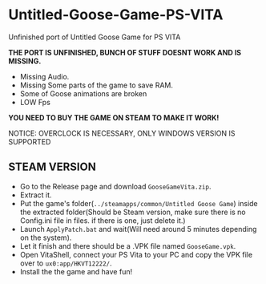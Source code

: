 # Untitled-Goose-Game-PS-VITA
Unfinished port of Untitled Goose Game for PS VITA

**THE PORT IS UNFINISHED, BUNCH OF STUFF DOESNT WORK AND IS MISSING.**
- Missing Audio.
- Missing Some parts of the game to save RAM.
- Some of Goose animations are broken
- LOW Fps

**YOU NEED TO BUY THE GAME ON STEAM TO MAKE IT WORK!**

NOTICE: OVERCLOCK IS NECESSARY, ONLY WINDOWS VERSION IS SUPPORTED

## STEAM VERSION
- Go to the Release page and download ``GooseGameVita.zip``.
- Extract it.
- Put the game's folder(```../steamapps/common/Untitled Goose Game```) inside the extracted folder(Should be Steam version, make sure there is no Config.ini file in files. if there is one, just delete it.)
- Launch ``ApplyPatch.bat`` and wait(Will need around 5 minutes depending on the system).
- Let it finish and there should be a .VPK file named ``GooseGame.vpk``.
- Open VitaShell, connect your PS Vita to your PC and copy the VPK file over to ``ux0:app/HKVT12222/``.
- Install the the game and have fun!
